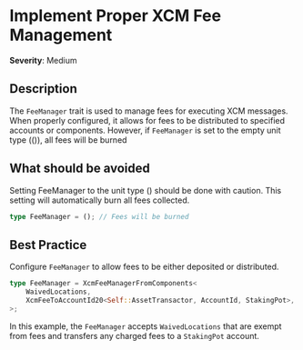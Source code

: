 # Implement Proper XCM Fee Management

**Severity**: Medium

## Description

The `FeeManager` trait is used to manage fees for executing XCM messages. When properly configured, it allows for fees to be distributed to specified accounts or components. However, if `FeeManager` is set to the empty unit type (()), all fees will be burned

## What should be avoided

Setting FeeManager to the unit type () should be done with caution. This setting will automatically burn all fees collected.

```rust
type FeeManager = (); // Fees will be burned
```

## Best Practice

Configure `FeeManager` to allow fees to be either deposited or distributed.

```rust
type FeeManager = XcmFeeManagerFromComponents<
    WaivedLocations,
    XcmFeeToAccountId20<Self::AssetTransactor, AccountId, StakingPot>,
>;
```

In this example, the `FeeManager` accepts `WaivedLocations` that are exempt from fees and transfers any charged fees to
a `StakingPot` account.
